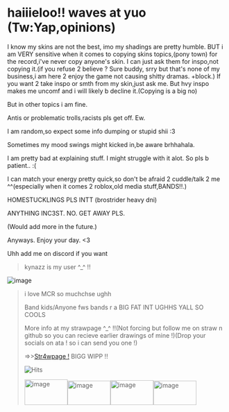 # haiiieloo!! waves at yuo (Tw:Yap,opinions) 

I know my skins are not the best, imo my shadings are pretty humble. BUT i am VERY sensitive when it comes to copying skins topics,(pony town) for the record,i've never copy anyone's skin. I can just ask them for inspo,not copying it.(if you refuse 2 believe ? Sure buddy, srry but that's none of my business,i am here 2 enjoy the game not causing shitty dramas. +block.) If you want 2 take inspo or smth from my skin,just ask me. But hvy inspo makes me uncomf and i will likely b decline it.(Copying is a big no)

But in other topics i am fine.  

Antis or problematic trolls,racists pls get off. Ew.

I am random,so expect some info dumping or stupid shii :3 

Sometimes my mood swings might kicked in,be aware brhhahala.

I am pretty bad at explaining stuff. I might struggle with it alot. So pls b patient.. :( 

I can match your energy pretty quick,so don't be afraid 2 cuddle/talk 2 me ^^(especially when it comes 2 roblox,old media stuff,BANDS!!.)

HOMESTUCKLINGS PLS INTT (brostrider heavy dni)

ANYTHING INC3ST. NO. GET AWAY PLS.

(Would add more in the future.) 

Anyways. Enjoy your day. <3

Uhh add me on discord if you want 
>kynazz is my user ^_^ !!


![image](https://github.com/user-attachments/assets/bb72bdf2-161d-4a76-979e-e56e29ac575d)

>i love MCR so muchchse ughh
>
>Band kids/Anyone fws bands r a BIG FAT INT UGHHS YALL SO COOLS
>
>More info at my strawpage ^_^ !!(Not forcing but follow me on straw n github so you can recieve earlier drawings of mine !)(Drop your socials on ata ! so i can send you one !)
>
> =>>[Str4wpage !](https://3piccatt.straw.page) BIGG WIPP !!
>
> ![Hits](https://komarev.com/ghpvc/?username=kynazz&label=Sillies&style=flat)
>
><img width="99" height="59" alt="image" src="https://github.com/user-attachments/assets/1a109f0c-101d-44bc-a168-f918fc41c9e1" /><img width="99" height="56" alt="image" src="https://github.com/user-attachments/assets/232f853c-bd76-4761-9634-d03c7aeceffd" /><img width="99" height="57" alt="image" src="https://github.com/user-attachments/assets/059abfbf-8da3-4972-b46f-f99cf514a6b1" /><img width="99" height="56" alt="image" src="https://github.com/user-attachments/assets/2aecb773-61e0-447b-bd8e-6f29b9a713a8" />




